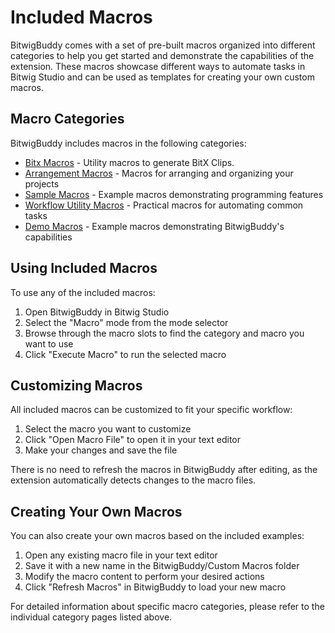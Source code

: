 # Included Macros

BitwigBuddy comes with a set of pre-built macros organized into different categories to help you get started and demonstrate the capabilities of the extension. These macros showcase different ways to automate tasks in Bitwig Studio and can be used as templates for creating your own custom macros.

## Macro Categories

BitwigBuddy includes macros in the following categories:

- [Bitx Macros](/guide/included-macros/bitx) - Utility macros to generate BitX Clips.
- [Arrangement Macros](/guide/included-macros/arrangement) - Macros for arranging and organizing your projects
- [Sample Macros](/guide/included-macros/sample) - Example macros demonstrating programming features
- [Workflow Utility Macros](/guide/included-macros/workflow) - Practical macros for automating common tasks
- [Demo Macros](/guide/included-macros/demo) - Example macros demonstrating BitwigBuddy's capabilities

## Using Included Macros

To use any of the included macros:

1. Open BitwigBuddy in Bitwig Studio
2. Select the "Macro" mode from the mode selector
3. Browse through the macro slots to find the category and macro you want to use
4. Click "Execute Macro" to run the selected macro

## Customizing Macros

All included macros can be customized to fit your specific workflow:

1. Select the macro you want to customize
2. Click "Open Macro File" to open it in your text editor
3. Make your changes and save the file

There is no need to refresh the macros in BitwigBuddy after editing, as the extension automatically detects changes to the macro files.

## Creating Your Own Macros

You can also create your own macros based on the included examples:

1. Open any existing macro file in your text editor
2. Save it with a new name in the BitwigBuddy/Custom Macros folder
3. Modify the macro content to perform your desired actions
4. Click "Refresh Macros" in BitwigBuddy to load your new macro

For detailed information about specific macro categories, please refer to the individual category pages listed above.